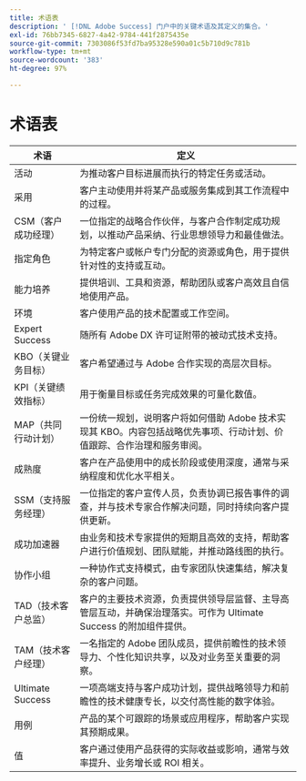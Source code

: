 ```yaml
---
title: 术语表
description: ' [!DNL Adobe Success] 门户中的关键术语及其定义的集合。'
exl-id: 76bb7345-6827-4a42-9784-441f2875435e
source-git-commit: 7303086f53fd7ba95328e590a01c5b710d9c781b
workflow-type: tm+mt
source-wordcount: '383'
ht-degree: 97%

---
```


# 术语表

| 术语 | 定义 |
|--------------- |------------ |
| 活动 | 为推动客户目标进展而执行的特定任务或活动。 |
| 采用 | 客户主动使用并将某产品或服务集成到其工作流程中的过程。 |
| CSM（客户成功经理） | 一位指定的战略合作伙伴，与客户合作制定成功规划，以推动产品采纳、行业思想领导力和最佳做法。 |
| 指定角色 | 为特定客户或帐户专门分配的资源或角色，用于提供针对性的支持或互动。 |
| 能力培养 | 提供培训、工具和资源，帮助团队或客户高效且自信地使用产品。 |
| 环境 | 客户使用产品的技术配置或工作空间。 |
| Expert Success | 随所有 Adobe DX 许可证附带的被动式技术支持。 |
| KBO（关键业务目标） | 客户希望通过与 Adobe 合作实现的高层次目标。 |
| KPI（关键绩效指标） | 用于衡量目标或任务完成效果的可量化数值。 |
| MAP（共同行动计划） | 一份统一规划，说明客户将如何借助 Adobe 技术实现其 KBO。内容包括战略优先事项、行动计划、价值跟踪、合作治理和服务审阅。 |
| 成熟度 | 客户在产品使用中的成长阶段或使用深度，通常与采纳程度和优化水平相关。 |
| SSM（支持服务经理） | 一位指定的客户宣传人员，负责协调已报告事件的调查，并与技术专家合作解决问题，同时持续向客户提供更新。 |
| 成功加速器 | 由业务和技术专家提供的短期且高效的支持，帮助客户进行价值规划、团队赋能，并推动路线图的执行。 |
| 协作小组 | 一种协作式支持模式，由专家团队快速集结，解决复杂的客户问题。 |
| TAD（技术客户总监） | 客户的主要技术资源，负责提供领导层监督、主导高管层互动，并确保治理落实。可作为 Ultimate Success 的附加组件提供。 |
| TAM（技术客户经理） | 一名指定的 Adobe 团队成员，提供前瞻性的技术领导力、个性化知识共享，以及对业务至关重要的洞察。 |
| Ultimate Success | 一项高端支持与客户成功计划，提供战略领导力和前瞻性的技术健康专长，以交付高性能的数字体验。 |
| 用例 | 产品的某个可跟踪的场景或应用程序，帮助客户实现其预期成果。 |
| 值 | 客户通过使用产品获得的实际收益或影响，通常与效率提升、业务增长或 ROI 相关。 |
